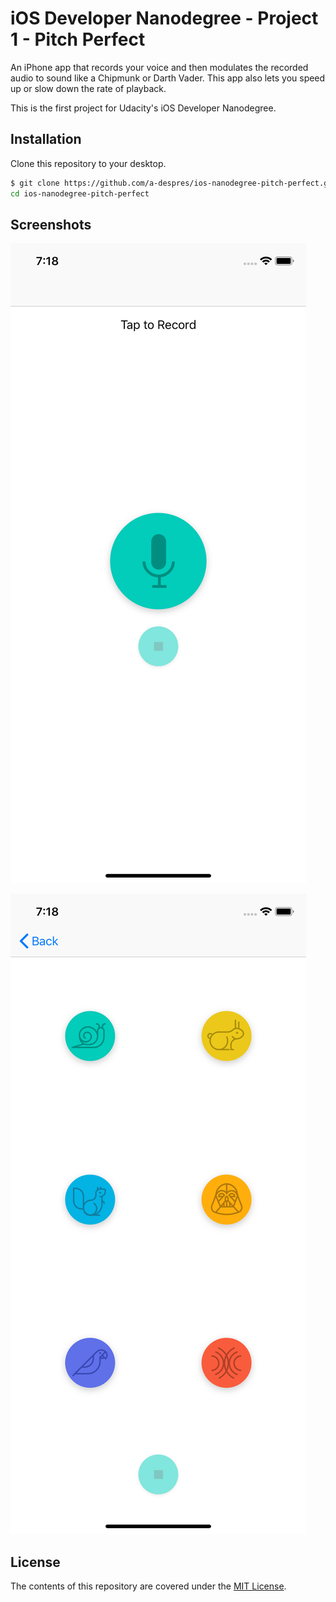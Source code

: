 # iOS Developer Nanodegree - Project 1 - Pitch Perfect

An iPhone app that records your voice and then modulates the recorded audio to sound like a Chipmunk or Darth Vader. This app also lets you speed up or slow down the rate of playback.

This is the first project for Udacity's iOS Developer Nanodegree.

## Installation

Clone this repository to your desktop.

```sh
$ git clone https://github.com/a-despres/ios-nanodegree-pitch-perfect.git
cd ios-nanodegree-pitch-perfect
```

## Screenshots

![Project 1 - 001](https://github.com/a-despres/ios-nanodegree-pitch-perfect/blob/master/Screenshots/001.png)

![Project 1 - 002](https://github.com/a-despres/ios-nanodegree-pitch-perfect/blob/master/Screenshots/002.png)

## License

The contents of this repository are covered under the [MIT License](LICENSE).
